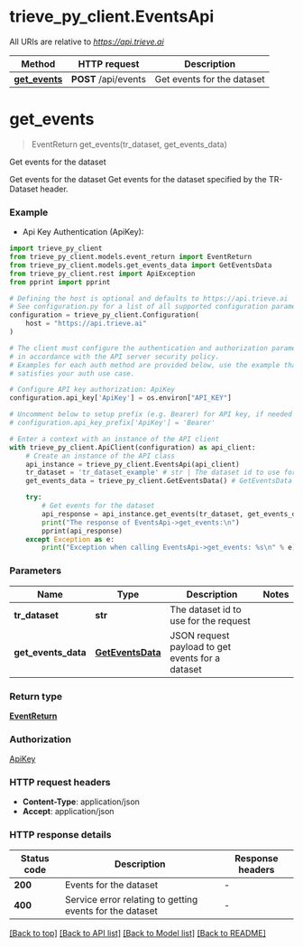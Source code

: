 # trieve_py_client.EventsApi

All URIs are relative to *https://api.trieve.ai*

Method | HTTP request | Description
------------- | ------------- | -------------
[**get_events**](EventsApi.md#get_events) | **POST** /api/events | Get events for the dataset


# **get_events**
> EventReturn get_events(tr_dataset, get_events_data)

Get events for the dataset

Get events for the dataset  Get events for the dataset specified by the TR-Dataset header.

### Example

* Api Key Authentication (ApiKey):

```python
import trieve_py_client
from trieve_py_client.models.event_return import EventReturn
from trieve_py_client.models.get_events_data import GetEventsData
from trieve_py_client.rest import ApiException
from pprint import pprint

# Defining the host is optional and defaults to https://api.trieve.ai
# See configuration.py for a list of all supported configuration parameters.
configuration = trieve_py_client.Configuration(
    host = "https://api.trieve.ai"
)

# The client must configure the authentication and authorization parameters
# in accordance with the API server security policy.
# Examples for each auth method are provided below, use the example that
# satisfies your auth use case.

# Configure API key authorization: ApiKey
configuration.api_key['ApiKey'] = os.environ["API_KEY"]

# Uncomment below to setup prefix (e.g. Bearer) for API key, if needed
# configuration.api_key_prefix['ApiKey'] = 'Bearer'

# Enter a context with an instance of the API client
with trieve_py_client.ApiClient(configuration) as api_client:
    # Create an instance of the API class
    api_instance = trieve_py_client.EventsApi(api_client)
    tr_dataset = 'tr_dataset_example' # str | The dataset id to use for the request
    get_events_data = trieve_py_client.GetEventsData() # GetEventsData | JSON request payload to get events for a dataset

    try:
        # Get events for the dataset
        api_response = api_instance.get_events(tr_dataset, get_events_data)
        print("The response of EventsApi->get_events:\n")
        pprint(api_response)
    except Exception as e:
        print("Exception when calling EventsApi->get_events: %s\n" % e)
```



### Parameters


Name | Type | Description  | Notes
------------- | ------------- | ------------- | -------------
 **tr_dataset** | **str**| The dataset id to use for the request | 
 **get_events_data** | [**GetEventsData**](GetEventsData.md)| JSON request payload to get events for a dataset | 

### Return type

[**EventReturn**](EventReturn.md)

### Authorization

[ApiKey](../README.md#ApiKey)

### HTTP request headers

 - **Content-Type**: application/json
 - **Accept**: application/json

### HTTP response details

| Status code | Description | Response headers |
|-------------|-------------|------------------|
**200** | Events for the dataset |  -  |
**400** | Service error relating to getting events for the dataset |  -  |

[[Back to top]](#) [[Back to API list]](../README.md#documentation-for-api-endpoints) [[Back to Model list]](../README.md#documentation-for-models) [[Back to README]](../README.md)

